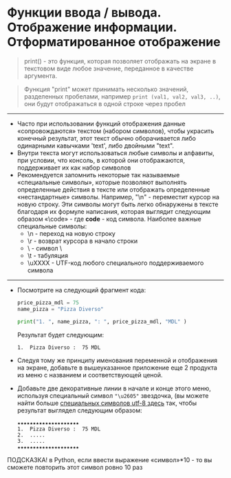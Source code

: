 # Функции ввода / вывода. Отображение информации. Отформатированное отображение

> print() - это функция, которая позволяет отображать на экране в текстовом виде любое значение, переданное в качестве аргумента.

> Функция "print" может принимать несколько значений, разделенных пробелами, например ```print (val1, val2, val3, ..)```, они будут отображаться в одной строке через пробел
---

* Часто при использовании функций отображения данные «сопровождаются» текстом (набором символов), чтобы украсить конечный результат, этот текст обычно оборачивается либо одинарными кавычками 'text', либо двойными "text".
* Внутри текста могут использоваться любые символы и алфавиты, при условии, что консоль, в которой они отображаются, поддерживает их как набор символов
* Рекомендуется запомнить некоторые так называемые «специальные символы», которые позволяют выполнять определенные действия в тексте или отображать определенные «нестандартные» символы. Например, "\n" - переместит курсор на новую строку. Эти символы могут быть легко обнаружены в тексте благодаря их формуле написания, которая выглядит следующим образом «\code» - где **code** - код символа. Наиболее важные специальные символы:
  * \n - переход на новую строку
  * \r - возврат курсора в начало строки
  * \\ - символ \
  * \t - табуляция
  * \uXXXX - UTF-код любого специального поддерживаемого символа
---

* Посмотрите на следующий фрагмент кода:
  ```python
  price_pizza_mdl = 75
  name_pizza = "Pizza Diverso"

  print("1. ", name_pizza, ": ", price_pizza_mdl, "MDL" )
  ```   
  
  Результат будет следующим:
  
  ```
  1.  Pizza Diverso :  75 MDL
  ```

* Следуя тому же принципу именования переменной и отображения на экране, добавьте в вышеуказанное приложение еще 2 продукта из меню с названием и соответствующей ценой.
* Добавьте две декоративные линии в начале и конце этого меню, используя специальный символ ```"\u2605"``` звездочка, (вы можете найти больше [специальных символов utf-8 здесь]([utf8icons.com](https://www.utf8icons.com/) ) так, чтобы результат выглядел следующим образом:
      
  ```
  ★★★★★★★★★★★★★★★★★★★★
  1.  Pizza Diverso :  75 MDL
  2.  .....
  3.  .....
  ★★★★★★★★★★★★★★★★★★★★
  ```
  
ПОДСКАЗКА! в Python, если ввести выражение «символ»*10 - то вы сможете повторить этот символ ровно 10 раз